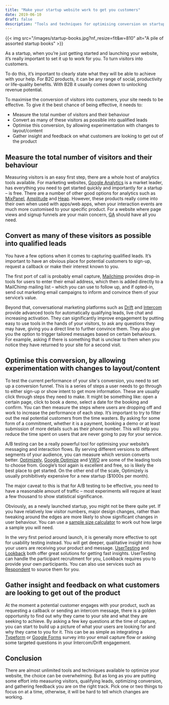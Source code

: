 ```yaml
---
title: "Make your startup website work to get you customers"
date: 2019-06-10
draft: false
description: "Tools and techniques for optimising conversion on startup's marketing website."
---
```


{{< img src="/images/startup-books.jpg?nf_resize=fit&w=810" alt="A pile of assorted startup books" >}}

As a startup, when you’re just getting started and launching your website, it’s really important to set it up to work for you. To turn visitors into customers.

To do this, it’s important to clearly state what they will be able to achieve with your help. For B2C products, it can be any range of social, productivity or life-quality benefits. With B2B it usually comes down to unlocking revenue potential.

To maximise the conversion of visitors into customers, your site needs to be effective. To give it the best chance of being effective, it needs to:

- Measure the total number of visitors and their behaviour
- Convert as many of these visitors as possible into qualified leads
- Optimise this conversion, by allowing experimentation with changes to layout/content
- Gather insight and feedback on what customers are looking to get out of the product

## Measure the total number of visitors and their behaviour

Measuring visitors is an easy first step, there are a whole host of analytics tools available. For marketing websites, [Google Analytics](https://marketingplatform.google.com/about/analytics/) is a market leader, has everything you need to get started quickly and importantly for a startup – is free. There are a number of other good options for analytics such as [MixPanel](https://mixpanel.com/), [Amplitude](https://amplitude.com/) and [Heap](https://heap.io/). However, these products really come into their own when used with apps/web apps, when your interaction events are much more customised to your specific product. For a website where page views and signup funnels are your main concern, [GA](https://marketingplatform.google.com/about/analytics/) should have all you need.

## Convert as many of these visitors as possible into qualified leads

You have a few options when it comes to capturing qualified leads. It’s important to have an obvious place for potential customers to sign-up, request a callback or make their interest known to you.

The first port of call is probably email capture, [Mailchimp](https://mailchimp.com/) provides drop-in tools for users to enter their email address, which then is added directly to a MailChimp mailing list – which you can use to follow up, and if opted-in, send out marketing email campaigns to inform and convince them of your service’s value.

Beyond that, conversational marketing platforms such as [Drift](http://drift.com) and [Intercom](https://intercom.com) provide advanced tools for automatically qualifying leads, live chat and increasing activation. They can significantly improve engagement by putting easy to use tools in the hands of your visitors, to ask any questions they may have, giving you a direct line to further convince them. They also give you the option to trigger tailored messages based on certain behaviours. For example, asking if there is something that is unclear to them when you notice they have returned to your site for a second visit.

## Optimise this conversion, by allowing experimentation with changes to layout/content

To test the current performance of your site's conversion, you need to set up a conversion funnel. This is a series of steps a user needs to go through to either sign-up or show intent to get more information. These are usually click through steps they need to make. It might be something like: open a certain page, click to book a demo, select a date for the booking and confirm. You can then measure the steps where users are dropping off and work to increase the performance of each step. It’s important to try to filter out the real potential customers from the time wasters. By asking for some form of a commitment, whether it is a payment, booking a demo or at least submission of more details such as their phone number. This will help you reduce the time spent on users that are never going to pay for your service.

A/B testing can be a really powerful tool for optimising your website’s messaging and interaction flows. By serving different versions to different segments of your audience, you can measure which version converts better. [Optimizely](optimizely.com), [Google Optimize](https://marketingplatform.google.com/about/optimize/) and [VWO](vwo.com) are some of the leading tools to choose from. Google’s tool again is excellent and free, so is likely the best place to get started. On the other end of the scale, Optimizely is usually prohibitively expensive for a new startup (\$1000s per month).

The major caveat to this is that for A/B testing to be effective, you need to have a reasonable amount of traffic – most experiments will require at least a few thousand to show statistical significance.

Obviously, as a newly launched startup, you might not be there quite yet. If you have relatively low visitor numbers, major design changes, rather than tweaking around the edges are more likely to show significant changes in user behaviour. You can use a [sample size calculator](https://www.evanmiller.org/ab-testing/sample-size.html) to work out how large a sample you will need.

In the very first period around launch, it is generally more effective to opt for usability testing instead. You will get deeper, qualitative insight into how your users are receiving your product and message. [UserTesting](usertesting.com) and [Lookback](https://lookback.io/) both offer great solutions for getting fast insights. UserTesting can handle the participant recruitment for you, Lookback requires you to provide your own participants. You can also use services such as [Respondent](respondent.io) to source them for you.

## Gather insight and feedback on what customers are looking to get out of the product

At the moment a potential customer engages with your product, such as requesting a callback or sending an intercom message, there is a golden opportunity to find out why they came to your site and what they are seeking to achieve. By asking a few key questions at the time of capture, you can start to build up a picture of what your users are looking for and why they came to you for it. This can be as simple as integrating a [Typeform](https://www.typeform.com/) or [Google Forms](https://www.google.co.uk/forms/about/) survey into your email capture flow or asking some targeted questions in your Intercom/Drift engagement.

## Conclusion

There are almost unlimited tools and techniques available to optimize your website, the choice can be overwhelming. But as long as you are putting some effort into measuring visitors, qualifying leads, optimizing conversion, and gathering feedback you are on the right track. Pick one or two things to focus on at a time, otherwise, it will be hard to tell which changes are working.

